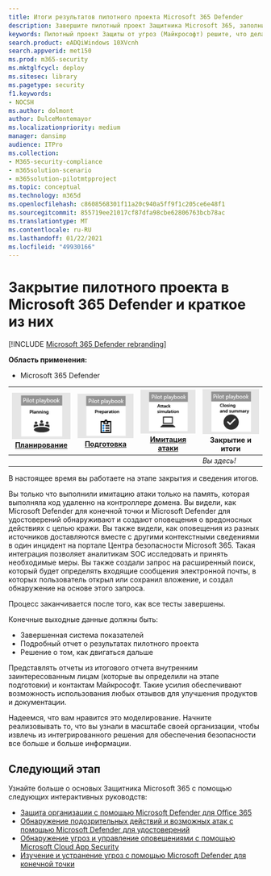 ```yaml
---
title: Итоги результатов пилотного проекта Microsoft 365 Defender
description: Завершите пилотный проект Защитника Microsoft 365, заполнив свою систему показателей, проанализировав результаты отчета и решив, как двигаться дальше.
keywords: Пилотный проект Защиты от угроз (Майкрософт) решите, что делать после пилотного проекта Защиты от угроз (Майкрософт), что делать после оценки защиты от угроз (Майкрософт) в производственной сфере, перехода от пилотного проекта Защиты от угроз (Майкрософт) к развертыванию, кибербезопасности, расширенных устойчивых угроз, корпоративной безопасности, устройств, устройств, удостоверений, пользователей, данных, приложений, инцидентов, автоматического исследования и устранения угроз, расширенный поиск
search.product: eADQiWindows 10XVcnh
search.appverid: met150
ms.prod: m365-security
ms.mktglfcycl: deploy
ms.sitesec: library
ms.pagetype: security
f1.keywords:
- NOCSH
ms.author: dolmont
author: DulceMontemayor
ms.localizationpriority: medium
manager: dansimp
audience: ITPro
ms.collection:
- M365-security-compliance
- m365solution-scenario
- m365solution-pilotmtpproject
ms.topic: conceptual
ms.technology: m365d
ms.openlocfilehash: c8608568301f11a20c940a5ff9f1c205ce6e48f1
ms.sourcegitcommit: 855719ee21017cf87dfa98cbe62806763bcb78ac
ms.translationtype: MT
ms.contentlocale: ru-RU
ms.lasthandoff: 01/22/2021
ms.locfileid: "49930166"
---
```

# <a name="closing-and-summarizing-your-microsoft-365-defender-pilot"></a>Закрытие пилотного проекта в Microsoft 365 Defender и краткое из них  

[!INCLUDE [Microsoft 365 Defender rebranding](../includes/microsoft-defender.md)]


**Область применения:**
- Microsoft 365 Defender



|[![Планирование](../../media/phase-diagrams/1-planning.png)](mtp-pilot-plan.md)<br/>[Планирование](mtp-pilot-plan.md) |[![Подготовка](../../media/phase-diagrams/2-prepare.png)](prepare-mtpeval.md)<br/>[Подготовка](prepare-mtpeval.md) | [![Имитация атаки](../../media/phase-diagrams/3-simluate.png)](mtp-pilot-simulate.md)<br/>[Имитация атаки](mtp-pilot-simulate.md) | ![Закрытие и итоги](../../media/phase-diagrams/4-summary.png)<br/>Закрытие и итоги|
|--|--|--|--|
|| | |*Вы здесь!*|


В настоящее время вы работаете на этапе закрытия и сведения итогов.

Вы только что выполнили имитацию атаки только на память, которая выполняла код удаленно на контроллере домена. Вы видели, как Microsoft Defender для конечной точки и Microsoft Defender для удостоверений обнаруживают и создают оповещения о вредоносных действиях с целью кражи. Вы также видели, как оповещения из разных источников доставляются вместе с другими контекстными сведениями в один инцидент на портале Центра безопасности Microsoft 365. Такая интеграция позволяет аналитикам SOC исследовать и принять необходимые меры. Вы также создали запрос на расширенный поиск, который будет определять входящие сообщения электронной почты, в которых пользователь открыл или сохранил вложение, и создал обнаружение на основе этого запроса.

Процесс заканчивается после того, как все тесты завершены.

Конечные выходные данные должны быть:

- Завершенная система показателей
- Подробный отчет о результатах пилотного проекта
- Решение о том, как двигаться дальше

Представлять отчеты из итогового отчета внутренним заинтересованным лицам (которые вы определили на этапе подготовки) и контактам Майкрософт. [](https://docs.microsoft.com/microsoft-365/security/mtp/prepare-mtpeval) Такие усилия обеспечивают возможность использования любых отзывов для улучшения продуктов и документации.

Надеемся, что вам нравится это моделирование. Начните реализовывать то, что вы узнали в масштабе своей организации, чтобы извлечь из интегрированного решения для обеспечения безопасности все больше и больше информации.

## <a name="next-step"></a>Следующий этап
Узнайте больше о основых Защитника Microsoft 365 с помощью следующих интерактивных руководств:
- [Защита организации с помощью Microsoft Defender для Office 365](https://aka.ms/O365ATP-Interactive-Guide)
- [Обнаружение подозрительных действий и возможных атак с помощью Microsoft Defender для удостоверений](https://aka.ms/AATP-Interactive-Guide)
- [Обнаружение угроз и управление оповещениями с помощью Microsoft Cloud App Security](https://aka.ms/DetectThreatsAndAlertsMCAS-InteractiveGuide)
- [Изучение и устранение угроз с помощью Microsoft Defender для конечной точки](https://aka.ms/MDATP-IR-Interactive-Guide)
